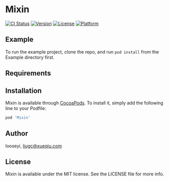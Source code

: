 # Mixin

[![CI Status](https://img.shields.io/travis/looseyi/Mixin.svg?style=flat)](https://travis-ci.org/looseyi/Mixin)
[![Version](https://img.shields.io/cocoapods/v/Mixin.svg?style=flat)](https://cocoapods.org/pods/Mixin)
[![License](https://img.shields.io/cocoapods/l/Mixin.svg?style=flat)](https://cocoapods.org/pods/Mixin)
[![Platform](https://img.shields.io/cocoapods/p/Mixin.svg?style=flat)](https://cocoapods.org/pods/Mixin)

## Example

To run the example project, clone the repo, and run `pod install` from the Example directory first.

## Requirements

## Installation

Mixin is available through [CocoaPods](https://cocoapods.org). To install
it, simply add the following line to your Podfile:

```ruby
pod 'Mixin'
```

## Author

looseyi, liugc@xueqiu.com

## License

Mixin is available under the MIT license. See the LICENSE file for more info.
